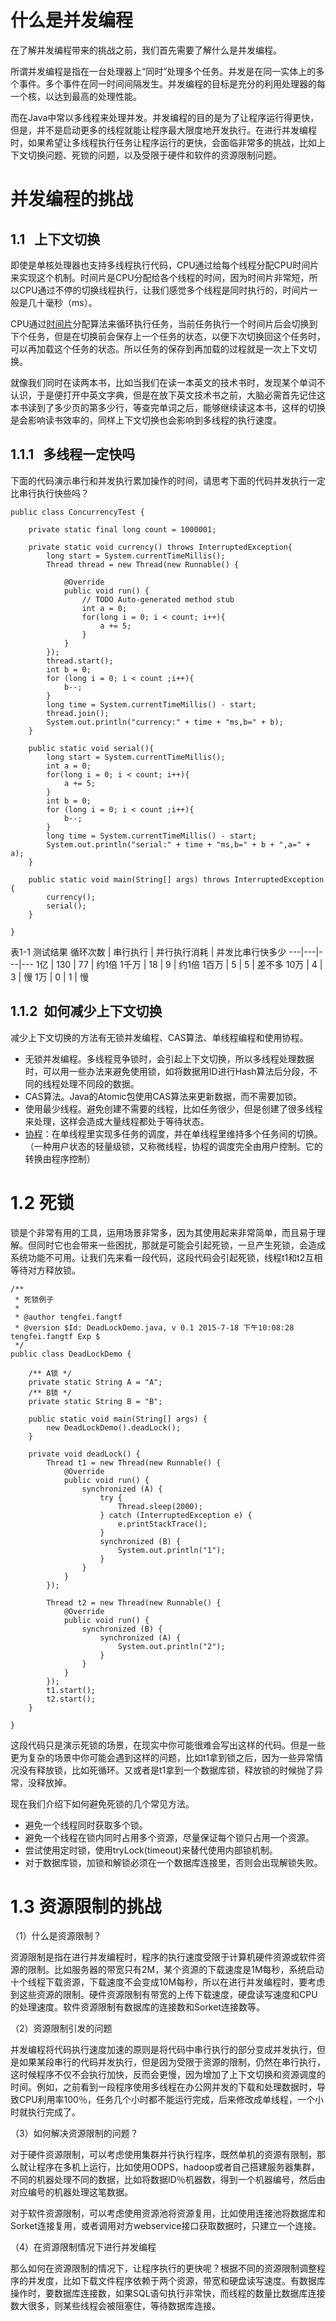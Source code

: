# 什么是并发编程
在了解并发编程带来的挑战之前，我们首先需要了解什么是并发编程。  
  
所谓并发编程是指在一台处理器上“同时”处理多个任务。并发是在同一实体上的多个事件。多个事件在同一时间间隔发生。并发编程的目标是充分的利用处理器的每一个核，以达到最高的处理性能。  
  
而在Java中常以多线程来处理并发。并发编程的目的是为了让程序运行得更快，但是，并不是启动更多的线程就能让程序最大限度地开发执行。在进行并发编程时，如果希望让多线程执行任务让程序运行的更快，会面临非常多的挑战，比如上下文切换问题、死锁的问题，以及受限于硬件和软件的资源限制问题。
# 并发编程的挑战
## 1.1 &nbsp; 上下文切换
即使是单核处理器也支持多线程执行代码，CPU通过给每个线程分配CPU时间片来实现这个机制。时间片是CPU分配给各个线程的时间，因为时间片非常短，所以CPU通过不停的切换线程执行，让我们感觉多个线程是同时执行的，时间片一般是几十毫秒（ms）。

CPU通过[时间片](https://baike.baidu.com/item/%E6%97%B6%E9%97%B4%E7%89%87%E8%BD%AE%E8%BD%AC%E8%B0%83%E5%BA%A6%E7%AE%97%E6%B3%95/7170554)分配算法来循环执行任务，当前任务执行一个时间片后会切换到下个任务，但是在切换前会保存上一个任务的状态，以便下次切换回这个任务时，可以再加载这个任务的状态。所以任务的保存到再加载的过程就是一次上下文切换。

就像我们同时在读两本书，比如当我们在读一本英文的技术书时，发现某个单词不认识，于是便打开中英文字典，但是在放下英文技术书之前，大脑必需首先记住这本书读到了多少页的第多少行，等查完单词之后，能够继续读这本书，这样的切换是会影响读书效率的，同样上下文切换也会影响到多线程的执行速度。  
  
  
##   1.1.1 &nbsp; 多线程一定快吗  
下面的代码演示串行和并发执行累加操作的时间，请思考下面的代码并发执行一定比串行执行快些吗？

```
public class ConcurrencyTest {
	
	private static final long count = 1000001;
	
	private static void currency() throws InterruptedException{
		long start = System.currentTimeMillis();
		Thread thread = new Thread(new Runnable() {
			
			@Override
			public void run() {
				// TODO Auto-generated method stub
				int a = 0;
				for(long i = 0; i < count; i++){
					a += 5;
				}
			}
		});
		thread.start();
		int b = 0;
		for (long i = 0; i < count ;i++){
			b--;
		}
		long time = System.currentTimeMillis() - start;
		thread.join();
		System.out.println("currency:" + time + "ms,b=" + b);
	}
	
	public static void serial(){
		long start = System.currentTimeMillis();
		int a = 0;
		for(long i = 0; i < count; i++){
			a += 5;
		}
		int b = 0;
		for (long i = 0; i < count ;i++){
			b--;
		}
		long time = System.currentTimeMillis() - start;
		System.out.println("serial:" + time + "ms,b=" + b + ",a=" + a);
	}
	
	public static void main(String[] args) throws InterruptedException {
		currency();
		serial();
	}
	
}

```
表1-1 测试结果
循环次数 | 串行执行 | 并行执行消耗 | 并发比串行快多少
---|---|---|---
1亿 | 130 | 77 | 约1倍
1千万 | 18 | 9 | 约1倍
1百万 | 5 | 5 | 差不多
10万 | 4 | 3 | 慢
1万 | 0 | 1 | 慢
## 1.1.2 &nbsp;如何减少上下文切换
减少上下文切换的方法有无锁并发编程、CAS算法、单线程编程和使用协程。

- 无锁并发编程。多线程竞争锁时，会引起上下文切换，所以多线程处理数据时，可以用一些办法来避免使用锁，如将数据用ID进行Hash算法后分段，不同的线程处理不同段的数据。
- CAS算法。Java的Atomic包使用CAS算法来更新数据，而不需要加锁。
- 使用最少线程。避免创建不需要的线程，比如任务很少，但是创建了很多线程来处理，这样会造成大量线程都处于等待状态。
- [协程](https://www.liaoxuefeng.com/wiki/001374738125095c955c1e6d8bb493182103fac9270762a000/0013868328689835ecd883d910145dfa8227b539725e5ed000)：在单线程里实现多任务的调度，并在单线程里维持多个任务间的切换。（一种用户状态的轻量级锁，又称微线程，协程的调度完全由用户控制。它的转换由程序控制）
# 1.2 死锁
锁是个非常有用的工具，运用场景非常多，因为其使用起来非常简单，而且易于理解。但同时它也会带来一些困扰，那就是可能会引起死锁，一旦产生死锁，会造成系统功能不可用。让我们先来看一段代码，这段代码会引起死锁，线程t1和t2互相等待对方释放锁。  

```
/**
 * 死锁例子
 *
 * @author tengfei.fangtf
 * @version $Id: DeadLockDemo.java, v 0.1 2015-7-18 下午10:08:28 tengfei.fangtf Exp $
 */
public class DeadLockDemo {

    /** A锁 */
    private static String A = "A";
    /** B锁 */
    private static String B = "B";

    public static void main(String[] args) {
        new DeadLockDemo().deadLock();
    }

    private void deadLock() {
        Thread t1 = new Thread(new Runnable() {
            @Override
            public void run() {
                synchronized (A) {
                    try {
                        Thread.sleep(2000);
                    } catch (InterruptedException e) {
                        e.printStackTrace();
                    }
                    synchronized (B) {
                        System.out.println("1");
                    }
                }
            }
        });

        Thread t2 = new Thread(new Runnable() {
            @Override
            public void run() {
                synchronized (B) {
                    synchronized (A) {
                        System.out.println("2");
                    }
                }
            }
        });
        t1.start();
        t2.start();
    }

}
```
这段代码只是演示死锁的场景，在现实中你可能很难会写出这样的代码。但是一些更为复杂的场景中你可能会遇到这样的问题，比如t1拿到锁之后，因为一些异常情况没有释放锁，比如死循环。又或者是t1拿到一个数据库锁，释放锁的时候抛了异常，没释放掉。    

现在我们介绍下如何避免死锁的几个常见方法。  
- 避免一个线程同时获取多个锁。
- 避免一个线程在锁内同时占用多个资源，尽量保证每个锁只占用一个资源。
- 尝试使用定时锁，使用tryLock(timeout)来替代使用内部锁机制。
- 对于数据库锁，加锁和解锁必须在一个数据库连接里，否则会出现解锁失败。
# 1.3 资源限制的挑战
（1）什么是资源限制？  

资源限制是指在进行并发编程时，程序的执行速度受限于计算机硬件资源或软件资源的限制。比如服务器的带宽只有2M，某个资源的下载速度是1M每秒，系统启动十个线程下载资源，下载速度不会变成10M每秒，所以在进行并发编程时，要考虑到这些资源的限制。硬件资源限制有带宽的上传下载速度，硬盘读写速度和CPU的处理速度。软件资源限制有数据库的连接数和Sorket连接数等。

（2）资源限制引发的问题  

并发编程将代码执行速度加速的原则是将代码中串行执行的部分变成并发执行，但是如果某段串行的代码并发执行，但是因为受限于资源的限制，仍然在串行执行，这时候程序不仅不会执行加快，反而会更慢，因为增加了上下文切换和资源调度的时间。例如，之前看到一段程序使用多线程在办公网并发的下载和处理数据时，导致CPU利用率100％，任务几个小时都不能运行完成，后来修改成单线程，一个小时就执行完成了。

 

（3）如何解决资源限制的问题？  

对于硬件资源限制，可以考虑使用集群并行执行程序，既然单机的资源有限制，那么就让程序在多机上运行，比如使用ODPS，hadoop或者自己搭建服务器集群，不同的机器处理不同的数据，比如将数据ID％机器数，得到一个机器编号，然后由对应编号的机器处理这笔数据。

对于软件资源限制，可以考虑使用资源池将资源复用，比如使用连接池将数据库和Sorket连接复用，或者调用对方webservice接口获取数据时，只建立一个连接。

 

（4）在资源限制情况下进行并发编程  

那么如何在资源限制的情况下，让程序执行的更快呢？根据不同的资源限制调整程序的并发度，比如下载文件程序依赖于两个资源，带宽和硬盘读写速度。有数据库操作时，要数据库连接数，如果SQL语句执行非常快，而线程的数量比数据库连接数大很多，则某些线程会被阻塞住，等待数据库连接。